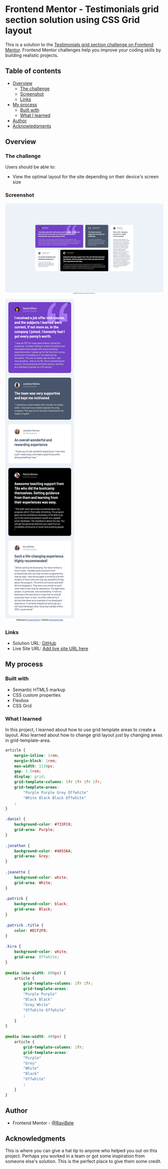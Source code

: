 # Frontend Mentor - Testimonials grid section solution using CSS Grid layout

This is a solution to the [Testimonials grid section challenge on Frontend Mentor](https://www.frontendmentor.io/challenges/testimonials-grid-section-Nnw6J7Un7). Frontend Mentor challenges help you improve your coding skills by building realistic projects. 

## Table of contents

- [Overview](#overview)
  - [The challenge](#the-challenge)
  - [Screenshot](#screenshot)
  - [Links](#links)
- [My process](#my-process)
  - [Built with](#built-with)
  - [What I learned](#what-i-learned)
- [Author](#author)
- [Acknowledgments](#acknowledgments)

## Overview

### The challenge

Users should be able to:

- View the optimal layout for the site depending on their device's screen size

### Screenshot

![Desktop](image.png)

![Mobile](image-1.png)

### Links

- Solution URL: [GitHub](https://github.com/RaviBele/Frontend-Testimonial-Grid)
- Live Site URL: [Add live site URL here](https://unique-truffle-f7343b.netlify.app/)

## My process

### Built with

- Semantic HTML5 markup
- CSS custom properties
- Flexbox
- CSS Grid

### What I learned

In this project, I learned about how to use grid template areas to create a layout. Also learned about how to change grid layout just by changing areas in grid-template-area.

```css
article {
    margin-inline: 1rem;
    margin-block: 1rem;
    max-width: 1110px;
    gap: 1.5rem;
    display: grid;
    grid-template-columns: 1fr 1fr 1fr 1fr;
    grid-template-areas: 
        "Purple Purple Grey Offwhite"
        "White Black Black Offwhite"
    ;
}

.daniel {
    background-color: #733FC8;
    grid-area: Purple;
}

.jonathan {
    background-color: #48556A;
    grid-area: Grey;
}

.jeanette {
    background-color: white;
    grid-area: White;
}

.patrick {
    background-color: black;
    grid-area: Black;
}

.patrick .title {
    color: #ECF2F8;
}

.kira {
    background-color: white;
    grid-area: Offwhite;
}

@media (max-width: 600px) {
    article {
        grid-template-columns: 1fr 1fr;
        grid-template-areas: 
        "Purple Purple"
        "Black Black"
        "Grey White"
        "Offwhite Offwhite"
        ;
    }
}

@media (max-width: 400px) {
    article {
        grid-template-columns: 1fr;
        grid-template-areas: 
        "Purple"
        "Grey"
        "White"
        "Black"
        "Offwhite"
        ;
    }
}
```

## Author

- Frontend Mentor - [@RaviBele](https://www.frontendmentor.io/profile/RaviBele)

## Acknowledgments

This is where you can give a hat tip to anyone who helped you out on this project. Perhaps you worked in a team or got some inspiration from someone else's solution. This is the perfect place to give them some credit.
